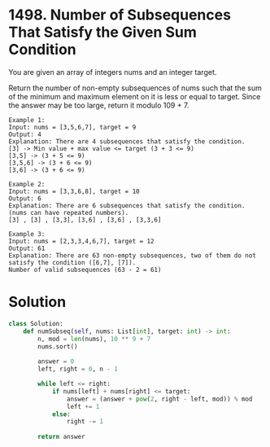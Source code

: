 # 1498. Number of Subsequences That Satisfy the Given Sum Condition
You are given an array of integers nums and an integer target.

Return the number of non-empty subsequences of nums such that the sum of the minimum and maximum element on it is less or equal to target. Since the answer may be too large, return it modulo 109 + 7.

 
```
Example 1:
Input: nums = [3,5,6,7], target = 9
Output: 4
Explanation: There are 4 subsequences that satisfy the condition.
[3] -> Min value + max value <= target (3 + 3 <= 9)
[3,5] -> (3 + 5 <= 9)
[3,5,6] -> (3 + 6 <= 9)
[3,6] -> (3 + 6 <= 9)
```
```
Example 2:
Input: nums = [3,3,6,8], target = 10
Output: 6
Explanation: There are 6 subsequences that satisfy the condition. (nums can have repeated numbers).
[3] , [3] , [3,3], [3,6] , [3,6] , [3,3,6]
```
```
Example 3:
Input: nums = [2,3,3,4,6,7], target = 12
Output: 61
Explanation: There are 63 non-empty subsequences, two of them do not satisfy the condition ([6,7], [7]).
Number of valid subsequences (63 - 2 = 61)
```


# Solution 
```py
class Solution:
    def numSubseq(self, nums: List[int], target: int) -> int:
        n, mod = len(nums), 10 ** 9 + 7
        nums.sort()
        
        answer = 0
        left, right = 0, n - 1

        while left <= right:
            if nums[left] + nums[right] <= target:
                answer = (answer + pow(2, right - left, mod)) % mod
                left += 1
            else:
                right -= 1
       
        return answer
 ```
